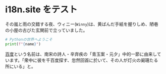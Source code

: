 # i18n.site をテスト

その嵐と雨の交錯する夜、ウィニー(`Winny`)は、黄ばんだ手紙を握りしめ、陋巷の小屋の古びた玄関前で立っていました。

```python
# Pythonの世界へようこそ
print(f"{name}")
```

<a class="A" href="https://baidu.com">百度</a>という名前は、南宋の詩人・辛弃疾の「青玉案・元夕」中的一節に由来しています。「衆中に彼を千百度探す、忽然回首に於いて、その人が灯火の阑珊たる所にいる」と。